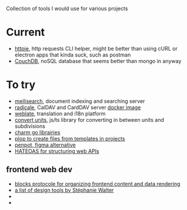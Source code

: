 Collection of tools I would use for various projects

# Current

- [httpie](https://httpie.io/), http requests CLI helper, might be better than using cURL or electron apps that kinda suck, such as postman
- [CouchDB](https://couchdb.apache.org/), noSQL database that seems better than mongo in anyway

# To try

- [meilisearch](https://www.meilisearch.com/), document indexing and searching server
- [radicale](https://radicale.org), CalDAV and CardDAV server [docker image](https://github.com/tomsquest/docker-radicale)
- [weblate](https://weblate.org/fr/), translation and i18n platform
- [convert units](https://www.npmjs.com/package/convert-units/v/3.0.0-beta.3), js/ts library for converting in between units and subdivisions
- [charm go librairies](https://charm.sh/)
- [plop to create files from templates in projects](https://www.npmjs.com/package/plop)
- [penpot, figma alternative](https://github.com/penpot)
- [HATEOAS for structuring web APIs](https://en.wikipedia.org/wiki/HATEOAS)

## frontend web dev

- [blocks protocole for organizing frontend content and data rendering](https://blockprotocol.org/)
- [a list of design tools by Stéphanie Walter](https://stephaniewalter.design/blog/pixels-of-the-week-february-13-2022/)
- []()
- []()
